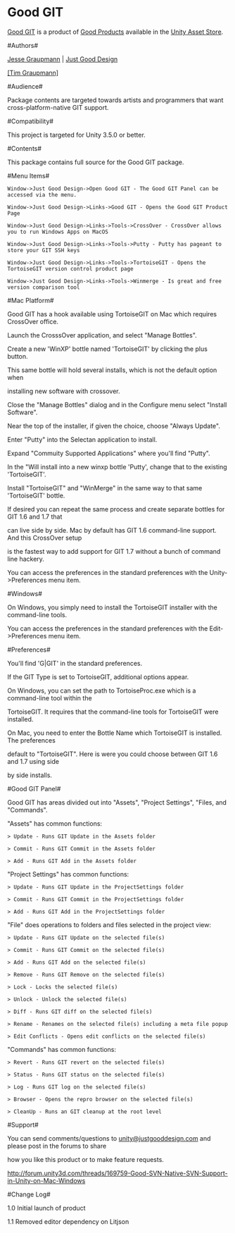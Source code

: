 Good GIT
===

[Good GIT](http://www.justgooddesign.com/products/unity3d/good-git/) is a product of [Good Products](README.md) available in the [Unity Asset Store](https://www.assetstore.unity3d.com/#/content/7242).


#Authors#

[Jesse Graupmann](https://plus.google.com/113634720692058569075) | [Just Good Design](http://www.justgooddesign.com/)

<a target=_blank href="https://github.com/tgraupmann/TAGENIGMA-Docs">[Tim Graupmann]</a>


#Audience#

Package contents are targeted towards artists and programmers that want cross-platform-native GIT support.


#Compatibility#

This project is targeted for Unity 3.5.0 or better.


#Contents#

This package contains full source for the Good GIT package.


#Menu Items#

```
Window->Just Good Design->Open Good GIT - The Good GIT Panel can be accessed via the menu.

Window->Just Good Design->Links->Good GIT - Opens the Good GIT Product Page

Window->Just Good Design->Links->Tools->CrossOver - CrossOver allows you to run Windows Apps on MacOS

Window->Just Good Design->Links->Tools->Putty - Putty has pageant to store your GIT SSH keys

Window->Just Good Design->Links->Tools->TortoiseGIT - Opens the TortoiseGIT version control product page

Window->Just Good Design->Links->Tools->Winmerge - Is great and free version comparison tool
```


#Mac Platform#

Good GIT has a hook available using TortoiseGIT on Mac which requires CrossOver office.

Launch the CrosssOver application, and select "Manage Bottles".

Create a new 'WinXP' bottle named 'TortoiseGIT' by clicking the plus button.

This same bottle will hold several installs, which is not the default option when

installing new software with crossover.

Close the "Manage Bottles" dialog and in the Configure menu select "Install Software".

Near the top of the installer, if given the choice, choose "Always Update".

Enter "Putty" into the Selectan application to install.

Expand "Commuity Supported Applications" where you'll find "Putty".

In the "Will install into a new winxp bottle 'Putty', change that to the existing 'TortoiseGIT'.

Install "TortoiseGIT" and "WinMerge" in the same way to that same 'TortoiseGIT' bottle.

If desired you can repeat the same process and create separate bottles for GIT 1.6 and 1.7 that

can live side by side. Mac by default has GIT 1.6 command-line support. And this CrossOver setup

is the fastest way to add support for GIT 1.7 without a bunch of command line hackery.

You can access the preferences in the standard preferences with the Unity->Preferences menu item.


#Windows#

On Windows, you simply need to install the TortoiseGIT installer with the command-line tools.

You can access the preferences in the standard preferences with the Edit->Preferences menu item.


#Preferences#

You'll find 'G|GIT' in the standard preferences.

If the GIT Type is set to TortoiseGIT, additional options appear.

On Windows, you can set the path to TortoiseProc.exe which is a command-line tool within the

TortoiseGIT. It requires that the command-line tools for TortoiseGIT were installed.

On Mac, you need to enter the Bottle Name which TortoiseGIT is installed. The preferences

default to "TortoiseGIT". Here is were you could choose between GIT 1.6 and 1.7 using side

by side installs.


#Good GIT Panel#

Good GIT has areas divided out into "Assets", "Project Settings", "Files, and "Commands".

"Assets" has common functions:

```
> Update - Runs GIT Update in the Assets folder

> Commit - Runs GIT Commit in the Assets folder

> Add - Runs GIT Add in the Assets folder
```

"Project Settings" has common functions:

```
> Update - Runs GIT Update in the ProjectSettings folder

> Commit - Runs GIT Commit in the ProjectSettings folder

> Add - Runs GIT Add in the ProjectSettings folder
```

"File" does operations to folders and files selected in the project view:

```
> Update - Runs GIT Update on the selected file(s)

> Commit - Runs GIT Commit on the selected file(s)

> Add - Runs GIT Add on the selected file(s)

> Remove - Runs GIT Remove on the selected file(s)

> Lock - Locks the selected file(s)

> Unlock - Unlock the selected file(s)

> Diff - Runs GIT diff on the selected file(s)

> Rename - Renames on the selected file(s) including a meta file popup

> Edit Conflicts - Opens edit conflicts on the selected file(s)
```

"Commands" has common functions:

```
> Revert - Runs GIT revert on the selected file(s)

> Status - Runs GIT status on the selected file(s)

> Log - Runs GIT log on the selected file(s)

> Browser - Opens the repro browser on the selected file(s)

> CleanUp - Runs an GIT cleanup at the root level
```


#Support#

You can send comments/questions to unity@justgooddesign.com and please post in the forums to share

how you like this product or to make feature requests.

http://forum.unity3d.com/threads/169759-Good-SVN-Native-SVN-Support-in-Unity-on-Mac-Windows


#Change Log#

1.0 Initial launch of product

1.1 Removed editor dependency on Litjson
